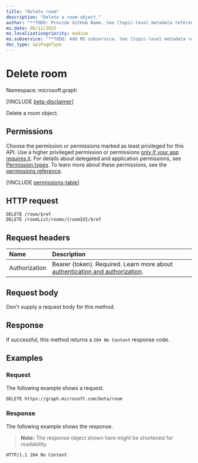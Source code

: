 ```yaml
---
title: "Delete room"
description: "Delete a room object."
author: "**TODO: Provide GitHub Name. See [topic-level metadata reference](https://eng.ms/docs/products/microsoft-graph-service/microsoft-graph/document-apis/metadata)**"
ms.date: 06/11/2025
ms.localizationpriority: medium
ms.subservice: "**TODO: Add MS subservice. See [topic-level metadata reference](https://eng.ms/docs/products/microsoft-graph-service/microsoft-graph/document-apis/metadata)**"
doc_type: apiPageType
---
```


# Delete room

Namespace: microsoft.graph

[!INCLUDE [beta-disclaimer](../../includes/beta-disclaimer.md)]

Delete a room object.

## Permissions

Choose the permission or permissions marked as least privileged for this API. Use a higher privileged permission or permissions [only if your app requires it](/graph/permissions-overview#best-practices-for-using-microsoft-graph-permissions). For details about delegated and application permissions, see [Permission types](/graph/permissions-overview#permission-types). To learn more about these permissions, see the [permissions reference](/graph/permissions-reference).

<!-- {
  "blockType": "permissions",
  "name": "roomlist-delete-rooms-permissions"
}
-->
[!INCLUDE [permissions-table](../includes/permissions/roomlist-delete-rooms-permissions.md)]

## HTTP request

<!-- {
  "blockType": "ignored"
}
-->
``` http
DELETE /room/$ref
DELETE /roomList/rooms/{roomId}/$ref
```

## Request headers

|Name|Description|
|:---|:---|
|Authorization|Bearer {token}. Required. Learn more about [authentication and authorization](/graph/auth/auth-concepts).|

## Request body

Don't supply a request body for this method.

## Response

If successful, this method returns a `204 No Content` response code.

## Examples

### Request

The following example shows a request.
<!-- {
  "blockType": "request",
  "name": "delete_room"
}
-->
``` http
DELETE https://graph.microsoft.com/beta/room
```


### Response

The following example shows the response.
>**Note:** The response object shown here might be shortened for readability.
<!-- {
  "blockType": "response",
  "truncated": true
}
-->
``` http
HTTP/1.1 204 No Content
```

